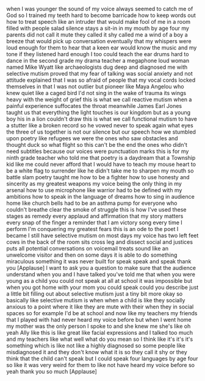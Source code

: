
when I was younger the sound of my voice
always seemed to catch me of God so I
trained my teeth hard to become
barricade how to keep words out how to
treat speech like an intruder that would
make fool of me in a room filled with
people salad silence stays a sit-in in
my mouth by age four my parents did not
call it mute they called it shy called
me a wind of a boy a breeze that would
pick up conversation eventually that my
whispers were loud enough for them to
hear that a keen ear would know the
music and my tone if they listened hard
enough
I too could teach the ear drums hard to
dance in the second grade my drama
teacher a megaphone loud woman named
Mike Wyatt like archaeologists dug deep
and diagnosed me with selective mutism
proved that my fear of talking was
social anxiety and not attitude
explained that I was so afraid of people
that my vocal cords locked themselves in
that I was not outlier but pioneer like
Maya Angelou who knew quiet like a caged
bird I&#39;d not sing in the wake of trauma
its wings heavy with the weight of grief
this is what we call reactive mutism
when a painful experience suffocates the
throat meanwhile James Earl Jones taught
us that everything the light touches is
our kingdom but as a young boy his in a
lion couldn&#39;t draw this is what we call
functional mutism
to have a stutter like a broken record
so he vowed never to speak again what
eyes the three of us together is not our
silence but our speech how we stumbled
upon poetry like refugees we were the
ones who saw obstacles and thought duck
so what flight so this can&#39;t be the end
the ones who didn&#39;t need subtitles
because our voices were punctuation
marks this is for my ninth grade teacher
who told me that poetry is a daydream
that a Township kid like me could never
afford that I would have to teach my
mouse heart to be a white flag to
surrender like he didn&#39;t take me
to sharpen my mouth so battle slam
poetry taught me how to be a fighter how
to use honesty and sincerity as my
greatest weapons my voice being the only
thing in my arsenal how to use
microphone like warrior had to be
defined with my ambitions how to speak
in the language of dreams how to sing in
audience home like church bells had to
be an asthma pump for everyone who
couldn&#39;t breathe clear the smoke of
struggle this is how I&#39;ve used these
stages as remedy every applaud and
affirmation that my story matters every
snap of the finger a reminder that I am
victory song every time I perform I&#39;m
conquering my greatest fears this is an
ode to the poet I became I still have
selective mutism on most days my voice
has two left feet
cows in the back of the room sits cross
leg and dissect social and justices puts
all potential conversations on voicemail
treats sound like an unwelcome visitor
and then on some days it is able to do
something miraculous something it was
never built for speak speak and speak
thank you
[Applause]
I want to ask you a question to make
sure that the audience understand when
you and I have talked you&#39;ve told me
that when you were young as a child you
could not speak at all at school it was
impossible but when you got home with
your mom you could speak could you
describe just a little bit filling out
about selective mutism just a tiny bit
more okay so basically like selective
mutism is when when a child is like they
socially anxious to a point where it
like they are mute with their when they
in social spaces so for example I&#39;d be
at school and now like my teachers my
friends that I played with had never
heard my voice before but when I went
home my mother was the only person I
spoke to and she knew me she&#39;s like oh
yeah Ally like this is like great like
facial expressions and I talked too much
and my teachers like what well what do
you mean so I think like it&#39;s it&#39;s it&#39;s
something which is like not like a
highly diagnosed so some people like
misdiagnosed it and they don&#39;t know what
it is so they call it shy or they think
that the child can&#39;t speak but I could
speak four languages by age four so like
it was very weird for them to like not
have heard my voice before so yeah thank
you so much
[Applause]

